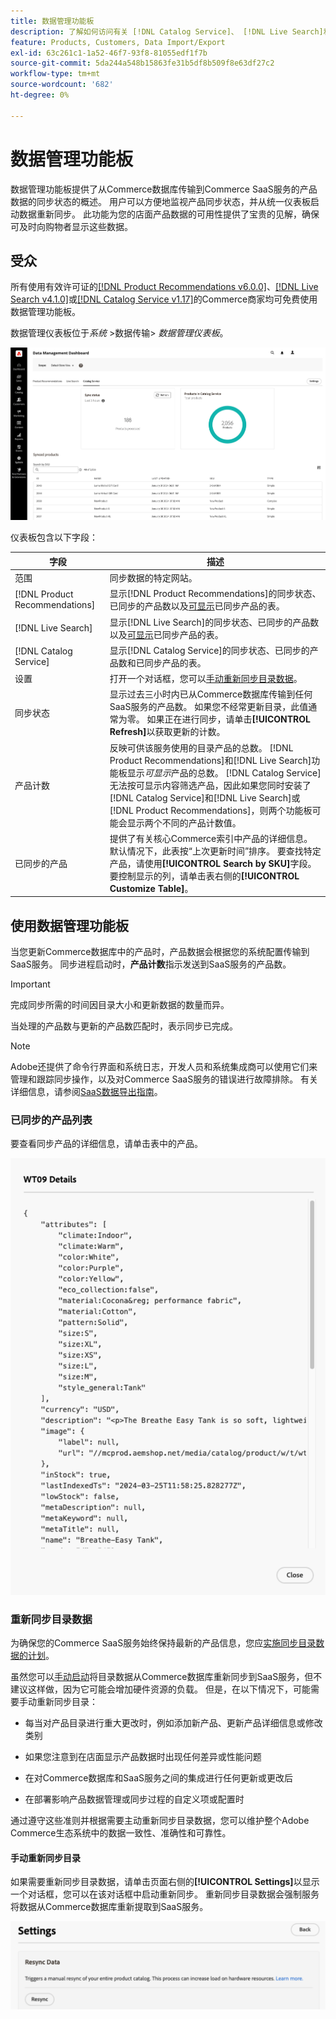 ```yaml
---
title: 数据管理功能板
description: 了解如何访问有关 [!DNL Catalog Service]、 [!DNL Live Search]和 [!DNL Product Recommendation]的数据流的见解。
feature: Products, Customers, Data Import/Export
exl-id: 63c261c1-1a52-46f7-93f8-81055edf1f7b
source-git-commit: 5da244a548b15863fe31b5df8b509f8e63df27c2
workflow-type: tm+mt
source-wordcount: '682'
ht-degree: 0%

---
```


# 数据管理功能板

数据管理功能板提供了从Commerce数据库传输到Commerce SaaS服务的产品数据的同步状态的概述。 用户可以方便地监视产品同步状态，并从统一仪表板启动数据重新同步。 此功能为您的店面产品数据的可用性提供了宝贵的见解，确保可及时向购物者显示这些数据。

## 受众

所有使用有效许可证的[[!DNL Product Recommendations v6.0.0]](https://experienceleague.adobe.com/en/docs/commerce/product-recommendations/guide-overview)、[[!DNL Live Search v4.1.0]](https://experienceleague.adobe.com/en/docs/commerce/live-search/guide-overview)或[[!DNL Catalog Service v1.17]](https://experienceleague.adobe.com/en/docs/commerce/catalog-service/guide-overview)的Commerce商家均可免费使用数据管理功能板。

数据管理仪表板位于&#x200B;*系统* >数据传输> *数据管理仪表板*。

![数据管理仪表板](assets/data-management-dashboard.png)

仪表板包含以下字段：

| 字段 | 描述 |
|--- |--- |
| 范围 | 同步数据的特定网站。 |
| [!DNL Product Recommendations] | 显示[!DNL Product Recommendations]的同步状态、已同步的产品数以及[可显示](https://experienceleague.adobe.com/en/docs/commerce-admin/config/catalog/inventory#stock-options)已同步产品的表。 |
| [!DNL Live Search] | 显示[!DNL Live Search]的同步状态、已同步的产品数以及[可显示](https://experienceleague.adobe.com/en/docs/commerce-admin/config/catalog/inventory#stock-options)已同步产品的表。 |
| [!DNL Catalog Service] | 显示[!DNL Catalog Service]的同步状态、已同步的产品数和已同步产品的表。 |
| 设置 | 打开一个对话框，您可以[手动重新同步目录数据](#resync-catalog-data)。 |
| 同步状态 | 显示过去三小时内已从Commerce数据库传输到任何SaaS服务的产品数。 如果您不经常更新目录，此值通常为零。 如果正在进行同步，请单击&#x200B;**[!UICONTROL Refresh]**&#x200B;以获取更新的计数。 |
| 产品计数 | 反映可供该服务使用的目录产品的总数。 [!DNL Product Recommendations]和[!DNL Live Search]功能板显示&#x200B;_可显示_&#x200B;产品的总数。 [!DNL Catalog Service]无法按可显示内容筛选产品，因此如果您同时安装了[!DNL Catalog Service]和[!DNL Live Search]或[!DNL Product Recommendations]，则两个功能板可能会显示两个不同的产品计数值。 |
| 已同步的产品 | 提供了有关核心Commerce索引中产品的详细信息。 默认情况下，此表按“上次更新时间”排序。 要查找特定产品，请使用&#x200B;**[!UICONTROL Search by SKU]**&#x200B;字段。 要控制显示的列，请单击表右侧的&#x200B;**[!UICONTROL Customize Table]**。 |

## 使用数据管理功能板

当您更新Commerce数据库中的产品时，产品数据会根据您的系统配置传输到SaaS服务。 同步进程启动时，**产品计数**&#x200B;指示发送到SaaS服务的产品数。

>[!IMPORTANT]
>
>完成同步所需的时间因目录大小和更新数据的数量而异。

当处理的产品数与更新的产品数匹配时，表示同步已完成。

>[!NOTE]
>
>Adobe还提供了命令行界面和系统日志，开发人员和系统集成商可以使用它们来管理和跟踪同步操作，以及对Commerce SaaS服务的错误进行故障排除。 有关详细信息，请参阅[SaaS数据导出指南](https://experienceleague.adobe.com/en/docs/commerce/saas-data-export/overview)。

### 已同步的产品列表

要查看同步产品的详细信息，请单击表中的产品。

![同步产品详细信息](assets/sync-product-detail.png)

### 重新同步目录数据

为确保您的Commerce SaaS服务始终保持最新的产品信息，您应[实施同步目录数据的计划](https://experienceleague.adobe.com/en/docs/commerce-operations/configuration-guide/cli/manage-indexers#reindex)。

虽然您可以[手动启动](#manually-resync-catalog)将目录数据从Commerce数据库重新同步到SaaS服务，但不建议这样做，因为它可能会增加硬件资源的负载。 但是，在以下情况下，可能需要手动重新同步目录：

- 每当对产品目录进行重大更改时，例如添加新产品、更新产品详细信息或修改类别

- 如果您注意到在店面显示产品数据时出现任何差异或性能问题

- 在对Commerce数据库和SaaS服务之间的集成进行任何更新或更改后

- 在部署影响产品数据管理或同步过程的自定义项或配置时

通过遵守这些准则并根据需要主动重新同步目录数据，您可以维护整个Adobe Commerce生态系统中的数据一致性、准确性和可靠性。

#### 手动重新同步目录

如果需要重新同步目录数据，请单击页面右侧的&#x200B;**[!UICONTROL Settings]**&#x200B;以显示一个对话框，您可以在该对话框中启动重新同步。 重新同步目录数据会强制服务将数据从Commerce数据库重新提取到SaaS服务。

![手动同步产品](assets/resync-data.png)
